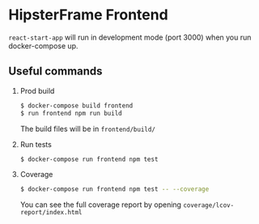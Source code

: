 # HipsterFrame Frontend

`react-start-app` will run in development mode (port 3000) when you run
docker-compose up.

## Useful commands

1. Prod build

    ```bash
    $ docker-compose build frontend
    $ run frontend npm run build
    ```

    The build files will be in `frontend/build/`

2. Run tests

    ```bash
    $ docker-compose run frontend npm test
    ```

3. Coverage

    ```bash
    $ docker-compose run frontend npm test -- --coverage
    ```

    You can see the full coverage report by opening
    `coverage/lcov-report/index.html`
